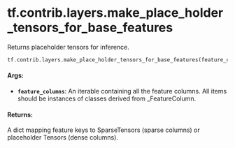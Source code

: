 <div itemscope itemtype="http://developers.google.com/ReferenceObject">
<meta itemprop="name" content="tf.contrib.layers.make_place_holder_tensors_for_base_features" />
<meta itemprop="path" content="Stable" />
</div>

# tf.contrib.layers.make_place_holder_tensors_for_base_features

Returns placeholder tensors for inference.

``` python
tf.contrib.layers.make_place_holder_tensors_for_base_features(feature_columns)
```

<!-- Placeholder for "Used in" -->


#### Args:


* <b>`feature_columns`</b>: An iterable containing all the feature columns. All items
  should be instances of classes derived from _FeatureColumn.


#### Returns:

A dict mapping feature keys to SparseTensors (sparse columns) or
placeholder Tensors (dense columns).
